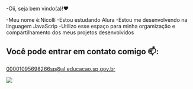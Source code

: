 -Oii, seja bem vindo(a)!♥️ 

-Meu nome é:Nicolli
-Estou estudando Alura
-Estou me desenvolvendo na linguagem JavaScrip
-Utilizo esse espaço para minha orgamização e compartilhamento dos meus projetos desenvolvidos

## Você pode entrar em contato comigo 📫:

00001095698266sp@al.educacao.sp.gov.br


![](https://media1.tenor.com/m/7rD_finsHGEAAAAd/no-little-girl.gif)

